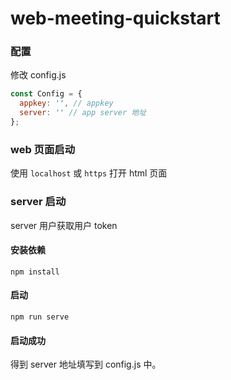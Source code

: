 # web-meeting-quickstart

### 配置

修改 config.js

```js
const Config = {
  appkey: '', // appkey
  server: '' // app server 地址
};
```
### web 页面启动

使用 `localhost` 或 `https` 打开 html 页面

### server 启动

server 用户获取用户 token

#### 安装依赖
```
npm install
```

#### 启动
```
npm run serve
```

#### 启动成功

得到 server 地址填写到 config.js 中。